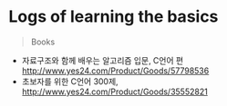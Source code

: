 # Logs of learning the basics
> Books
* 자료구조와 함께 배우는 알고리즘 입문, C언어 편 http://www.yes24.com/Product/Goods/57798536
* 초보자를 위한 C언어 300제, http://www.yes24.com/Product/Goods/35552821

